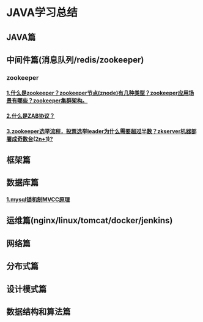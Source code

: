 # JAVA学习总结

## JAVA篇



## 中间件篇(消息队列/redis/zookeeper)

### zookeeper

#### [1.什么是zookeeper？zookeeper节点(znode)有几种类型？zookeeper应用场景有哪些？zookeeper集群架构。](./docs/middleware/zookeeper/20191217_zookeeper_introduce.md)

#### [2.什么是ZAB协议？](./docs/middleware/zookeeper/20191218_zookeeper_zab_protocol.md)

#### [3.zookeeper选举流程，投票选举leader为什么需要超过半数？zkserver机器部署成奇数台(2n+1)?](./docs/middleware/zookeeper/20191218_zookeeper_vote.md)

## 框架篇



## 数据库篇
#### [1.mysql锁机制MVCC原理](./docs/database/mysql_mvcc.md)


## 运维篇(nginx/linux/tomcat/docker/jenkins)



## 网络篇



## 分布式篇



## 设计模式篇



## 数据结构和算法篇

